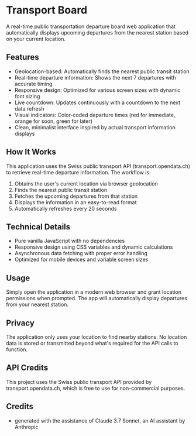 # Transport Board

A real-time public transportation departure board web application that automatically displays upcoming departures from the nearest station based on your current location.

## Features

- Geolocation-based: Automatically finds the nearest public transit station
- Real-time departure information: Shows the next 7 departures with accurate timing
- Responsive design: Optimized for various screen sizes with dynamic font sizing
- Live countdown: Updates continuously with a countdown to the next data refresh
- Visual indicators: Color-coded departure times (red for immediate, orange for soon, green for later)
- Clean, minimalist interface inspired by actual transport information displays

## How It Works

This application uses the Swiss public transport API (transport.opendata.ch) to retrieve real-time departure information. The workflow is:

1. Obtains the user's current location via browser geolocation
2. Finds the nearest public transit station
3. Fetches the upcoming departures from that station
4. Displays the information in an easy-to-read format
5. Automatically refreshes every 20 seconds

## Technical Details

- Pure vanilla JavaScript with no dependencies
- Responsive design using CSS variables and dynamic calculations
- Asynchronous data fetching with proper error handling
- Optimized for mobile devices and variable screen sizes

## Usage

Simply open the application in a modern web browser and grant location permissions when prompted. The app will automatically display departures from your nearest station.

## Privacy

The application only uses your location to find nearby stations. No location data is stored or transmitted beyond what's required for the API calls to function.

## API Credits

This project uses the Swiss public transport API provided by transport.opendata.ch, which is free to use for non-commercial purposes.

## Credits
- generated with the assistance of Claude 3.7 Sonnet, an AI assistant by Anthropic
